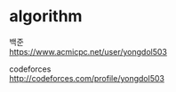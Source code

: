 # algorithm
백준   
https://www.acmicpc.net/user/yongdol503  
  
codeforces  
http://codeforces.com/profile/yongdol503
